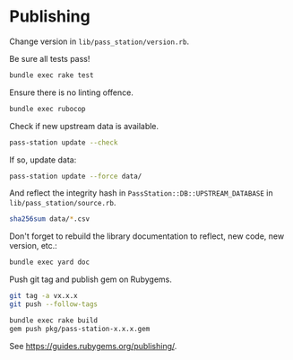 # Publishing

Change version in `lib/pass_station/version.rb`.

Be sure all tests pass!

```bash
bundle exec rake test
```

Ensure there is no linting offence.

```bash
bundle exec rubocop
```

Check if new upstream data is available.

```bash
pass-station update --check
```

If so, update data:

```bash
pass-station update --force data/
```

And reflect the integrity hash in `PassStation::DB::UPSTREAM_DATABASE` in `lib/pass_station/source.rb`.

```bash
sha256sum data/*.csv
```

Don't forget to rebuild the library documentation to reflect, new code, new version, etc.:

```bash
bundle exec yard doc
```

Push git tag and publish gem on Rubygems.

```bash
git tag -a vx.x.x
git push --follow-tags

bundle exec rake build
gem push pkg/pass-station-x.x.x.gem
```

See https://guides.rubygems.org/publishing/.
